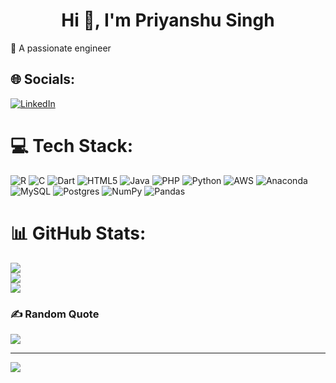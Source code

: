 <h1 align="center">Hi 👋, I'm Priyanshu Singh</h1>


🔭 A passionate engineer


## 🌐 Socials:
[![LinkedIn](https://img.shields.io/badge/LinkedIn-%230077B5.svg?logo=linkedin&logoColor=white)](https://www.linkedin.com/in/priyanshu-singh-6037b31a5/) 

# 💻 Tech Stack:
![R](https://img.shields.io/badge/r-%23276DC3.svg?style=for-the-badge&logo=r&logoColor=white) ![C](https://img.shields.io/badge/c-%2300599C.svg?style=for-the-badge&logo=c&logoColor=white) ![Dart](https://img.shields.io/badge/dart-%230175C2.svg?style=for-the-badge&logo=dart&logoColor=white) ![HTML5](https://img.shields.io/badge/html5-%23E34F26.svg?style=for-the-badge&logo=html5&logoColor=white) ![Java](https://img.shields.io/badge/java-%23ED8B00.svg?style=for-the-badge&logo=java&logoColor=white) ![PHP](https://img.shields.io/badge/php-%23777BB4.svg?style=for-the-badge&logo=php&logoColor=white) ![Python](https://img.shields.io/badge/python-3670A0?style=for-the-badge&logo=python&logoColor=ffdd54) ![AWS](https://img.shields.io/badge/AWS-%23FF9900.svg?style=for-the-badge&logo=amazon-aws&logoColor=white) ![Anaconda](https://img.shields.io/badge/Anaconda-%2344A833.svg?style=for-the-badge&logo=anaconda&logoColor=white) ![MySQL](https://img.shields.io/badge/mysql-%2300f.svg?style=for-the-badge&logo=mysql&logoColor=white) ![Postgres](https://img.shields.io/badge/postgres-%23316192.svg?style=for-the-badge&logo=postgresql&logoColor=white) ![NumPy](https://img.shields.io/badge/numpy-%23013243.svg?style=for-the-badge&logo=numpy&logoColor=white) ![Pandas](https://img.shields.io/badge/pandas-%23150458.svg?style=for-the-badge&logo=pandas&logoColor=white)
# 📊 GitHub Stats:
![](https://github-readme-stats.vercel.app/api?username=ps1711&theme=dark&hide_border=false&include_all_commits=true&count_private=false)<br/>
![](https://github-readme-streak-stats.herokuapp.com/?user=ps1711&theme=dark&hide_border=false)<br/>
![](https://github-readme-stats.vercel.app/api/top-langs/?username=ps1711&theme=dark&hide_border=false&include_all_commits=true&count_private=false&layout=compact)

### ✍️ Random Quote
![](https://quotes-github-readme.vercel.app/api?type=horizontal&theme=radical)

---
[![](https://visitcount.itsvg.in/api?id=ps1711&icon=0&color=0)](https://visitcount.itsvg.in)

<!-- Proudly created with GPRM ( https://gprm.itsvg.in ) -->
